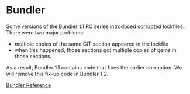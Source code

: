 # Bundler

Some versions of the Bundler 1.1 RC series introduced corrupted lockfiles.
There were two major problems:

*   multiple copies of the same GIT section appeared in the lockfile
*   when this happened, those sections got multiple copies of gems in those
    sections.


As a result, Bundler 1.1 contains code that fixes the earlier corruption. We
will remove this fix-up code in Bundler 1.2.

[Bundler Reference](https://ruby-doc.org/stdlib-2.6/libdoc/bundler/rdoc/Bundler.html)
